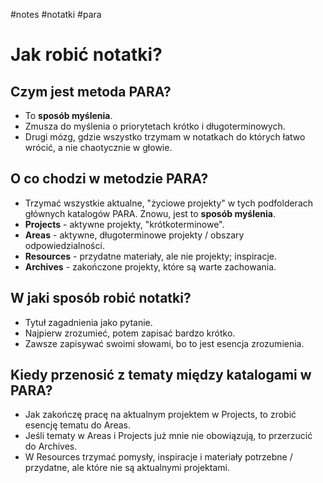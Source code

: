 #notes #notatki #para 

# Jak robić notatki?

## Czym jest metoda PARA?

- To **sposób myślenia**.
- Zmusza do myślenia o priorytetach krótko i długoterminowych.
- Drugi mózg, gdzie wszystko trzymam w notatkach do których łatwo wrócić, a nie chaotycznie w głowie.
## O co chodzi w metodzie PARA?

- Trzymać wszystkie aktualne, "życiowe projekty" w tych podfolderach głównych katalogów PARA. Znowu, jest to **sposób myślenia**.
- **Projects** - aktywne projekty, "krótkoterminowe".
- **Areas** - aktywne, długoterminowe projekty / obszary odpowiedzialności.
- **Resources** - przydatne materiały, ale nie projekty; inspiracje.
- **Archives** - zakończone projekty, które są warte zachowania.

## W jaki sposób robić notatki?

- Tytuł zagadnienia jako pytanie.
- Najpierw zrozumieć, potem zapisać bardzo krótko.
- Zawsze zapisywać swoimi słowami, bo to jest esencja zrozumienia.

## Kiedy przenosić z tematy między katalogami w PARA?

- Jak zakończę pracę na aktualnym projektem w Projects, to zrobić esencję tematu do Areas.
- Jeśli tematy w Areas i Projects już mnie nie obowiązują, to przerzucić do Archives.
- W Resources trzymać pomysły, inspiracje i materiały potrzebne / przydatne, ale które nie są aktualnymi projektami.

